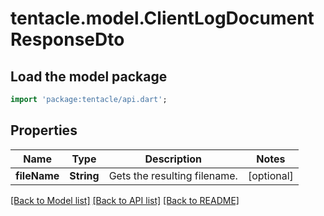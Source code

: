 # tentacle.model.ClientLogDocumentResponseDto

## Load the model package
```dart
import 'package:tentacle/api.dart';
```

## Properties
Name | Type | Description | Notes
------------ | ------------- | ------------- | -------------
**fileName** | **String** | Gets the resulting filename. | [optional] 

[[Back to Model list]](../README.md#documentation-for-models) [[Back to API list]](../README.md#documentation-for-api-endpoints) [[Back to README]](../README.md)


